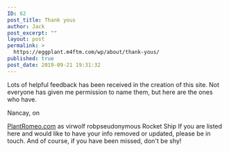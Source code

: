 ```yaml
---
ID: 62
post_title: Thank yous
author: Jack
post_excerpt: ""
layout: post
permalink: >
  https://eggplant.m4ftm.com/wp/about/thank-yous/
published: true
post_date: 2019-09-21 19:31:32
---
```

<p id="mcetoc_1dl0d3n7r0">
  Lots of helpful feedback has been received in the creation of this site. Not everyone has given me permission to name them, but here are the ones who have.
</p> Nancay, on 

[PlantRomeo.com][1] as virwolf robpseudonymous Rocket Ship If you are listed here and would like to have your info removed or updated, please be in touch. And of course, if you have been missed, don't be shy!

 [1]: http://PlantRomeo.com